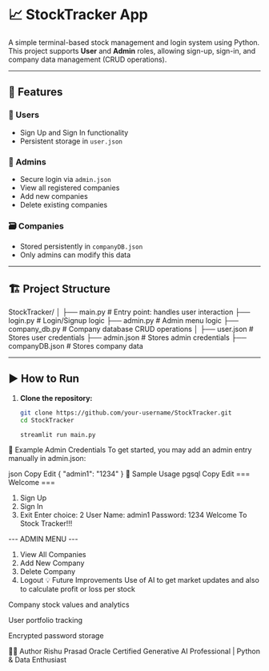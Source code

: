 # 📈 StockTracker App

A simple terminal-based stock management and login system using Python. This project supports **User** and **Admin** roles, allowing sign-up, sign-in, and company data management (CRUD operations).

---

## 🧠 Features

### 👤 Users
- Sign Up and Sign In functionality
- Persistent storage in `user.json`

### 🔐 Admins
- Secure login via `admin.json`
- View all registered companies
- Add new companies
- Delete existing companies

### 🗃 Companies
- Stored persistently in `companyDB.json`
- Only admins can modify this data

---

## 🏗️ Project Structure

StockTracker/
│
├── main.py # Entry point: handles user interaction
├── login.py # Login/Signup logic
├── admin.py # Admin menu logic
├── company_db.py # Company database CRUD operations
│
├── user.json # Stores user credentials
├── admin.json # Stores admin credentials
├── companyDB.json # Stores company data

---

## ▶️ How to Run

1. **Clone the repository:**
   ```bash
   git clone https://github.com/your-username/StockTracker.git
   cd StockTracker
   
   streamlit run main.py
📄 Example Admin Credentials
To get started, you may add an admin entry manually in admin.json:

json
Copy
Edit
{
  "admin1": "1234"
}
🧪 Sample Usage
pgsql
Copy
Edit
=== Welcome ===
1. Sign Up
2. Sign In
3. Exit
Enter choice: 2
User Name: admin1
Password: 1234
Welcome To Stock Tracker!!!

--- ADMIN MENU ---
1. View All Companies
2. Add New Company
3. Delete Company
4. Logout
💡 Future Improvements
Use of AI to get market updates and also to calculate profit or loss per stock

Company stock values and analytics

User portfolio tracking

Encrypted password storage

🧑‍💻 Author
Rishu Prasad
Oracle Certified Generative AI Professional | Python & Data Enthusiast
